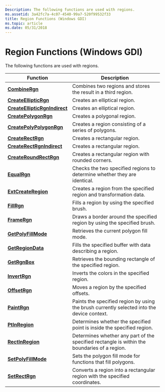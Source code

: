 ```yaml
---
Description: The following functions are used with regions.
ms.assetid: 3a42fc7a-4c07-4540-99a7-520f99532f33
title: Region Functions (Windows GDI)
ms.topic: article
ms.date: 05/31/2018
---
```


# Region Functions (Windows GDI)

The following functions are used with regions.



| Function                                                       | Description                                                                                  |
|----------------------------------------------------------------|----------------------------------------------------------------------------------------------|
| [**CombineRgn**](/windows/desktop/api/Wingdi/nf-wingdi-combinergn)                               | Combines two regions and stores the result in a third region.                                |
| [**CreateEllipticRgn**](/windows/desktop/api/Wingdi/nf-wingdi-createellipticrgn)                 | Creates an elliptical region.                                                                |
| [**CreateEllipticRgnIndirect**](/windows/desktop/api/Wingdi/nf-wingdi-createellipticrgnindirect) | Creates an elliptical region.                                                                |
| [**CreatePolygonRgn**](/windows/desktop/api/Wingdi/nf-wingdi-createpolygonrgn)                   | Creates a polygonal region.                                                                  |
| [**CreatePolyPolygonRgn**](/windows/desktop/api/Wingdi/nf-wingdi-createpolypolygonrgn)           | Creates a region consisting of a series of polygons.                                         |
| [**CreateRectRgn**](/windows/desktop/api/Wingdi/nf-wingdi-createrectrgn)                         | Creates a rectangular region.                                                                |
| [**CreateRectRgnIndirect**](/windows/desktop/api/Wingdi/nf-wingdi-createrectrgnindirect)         | Creates a rectangular region.                                                                |
| [**CreateRoundRectRgn**](/windows/desktop/api/Wingdi/nf-wingdi-createroundrectrgn)               | Creates a rectangular region with rounded corners.                                           |
| [**EqualRgn**](/windows/desktop/api/Wingdi/nf-wingdi-equalrgn)                                   | Checks the two specified regions to determine whether they are identical.                    |
| [**ExtCreateRegion**](/windows/desktop/api/Wingdi/nf-wingdi-extcreateregion)                     | Creates a region from the specified region and transformation data.                          |
| [**FillRgn**](/windows/desktop/api/Wingdi/nf-wingdi-fillrgn)                                     | Fills a region by using the specified brush.                                                 |
| [**FrameRgn**](/windows/desktop/api/Wingdi/nf-wingdi-framergn)                                   | Draws a border around the specified region by using the specified brush.                     |
| [**GetPolyFillMode**](/windows/desktop/api/Wingdi/nf-wingdi-getpolyfillmode)                     | Retrieves the current polygon fill mode.                                                     |
| [**GetRegionData**](/windows/desktop/api/Wingdi/nf-wingdi-getregiondata)                         | Fills the specified buffer with data describing a region.                                    |
| [**GetRgnBox**](/windows/desktop/api/Wingdi/nf-wingdi-getrgnbox)                                 | Retrieves the bounding rectangle of the specified region.                                    |
| [**InvertRgn**](/windows/desktop/api/Wingdi/nf-wingdi-invertrgn)                                 | Inverts the colors in the specified region.                                                  |
| [**OffsetRgn**](/windows/desktop/api/Wingdi/nf-wingdi-offsetrgn)                                 | Moves a region by the specified offsets.                                                     |
| [**PaintRgn**](/windows/desktop/api/Wingdi/nf-wingdi-paintrgn)                                   | Paints the specified region by using the brush currently selected into the device context.   |
| [**PtInRegion**](/windows/desktop/api/Wingdi/nf-wingdi-ptinregion)                               | Determines whether the specified point is inside the specified region.                       |
| [**RectInRegion**](/windows/desktop/api/Wingdi/nf-wingdi-rectinregion)                           | Determines whether any part of the specified rectangle is within the boundaries of a region. |
| [**SetPolyFillMode**](/windows/desktop/api/Wingdi/nf-wingdi-setpolyfillmode)                     | Sets the polygon fill mode for functions that fill polygons.                                 |
| [**SetRectRgn**](/windows/desktop/api/Wingdi/nf-wingdi-setrectrgn)                               | Converts a region into a rectangular region with the specified coordinates.                  |



 

 

 



